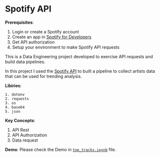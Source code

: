 # Spotify API
**Prerequisites**:
1. Login or create a Spotify account
2. Create an app in [Spotify for Developers](https://developer.spotify.com/dashboard)
3. Get API authorization
4. Setup your environment to make Spotify API requests


This is a Data Engineering project developed to exercise API requests and build data pipelines.

In this project I used the [Spotify API](https://developer.spotify.com/documentation/web-api)
to built a pipeline to collect artists data that can be used for trending analysis.

**Libiries**:
```
1. dotenv
2. requests
3. os
4. base64
5. json
```

**Key Concepts**:
1. API Rest
2. API Authorization
3. Data request

**Demo**:
Please check the Demo in [```top_tracks.ipynb```](https://github.com/vinicius-nisidozi/spotify-api/blob/main/top_tracks.ipynb) file.
